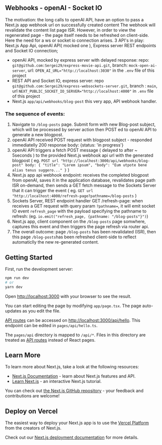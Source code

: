 


## Webhooks - openAI - Socket IO
The motivation: the long calls to openAI API, have an option to pass a Next.js app webhook url on successfully created content
The webhook will revalidate the content list page ISR. However, in order to view the regenerated page - the page itself needs to be refreshed on client-side. Here the need for a ws or socket io connection arises.
3 API's in play: Next.js App Api, openAI API( mocked one ), Express server REST endpoints and Socket IO connection;

- openAI API, mocked by express server with delayed response: repo: `git@github.com:Sergei29/express-movie-api.git`, branch: `mock-open-ai-server`, url: `OPEN_AI_URL="http://localhost:3030"` in the `.env` file of this project
- REST API and Socket IO, express server: repo `git@github.com:Sergei29/express-websockets-server.git`, branch : `main`, url `NEXT_PUBLIC_SOCKET_IO_SERVER="http://localhost:4000"` in `.env` file of this project
- Next.js `app/api/webhooks/blog-post` this very app, API webhook handler.

### The sequence of events:
1. Navigate to `/blog-posts` page. Submit form with new Blog-post subject, which will be processed by server action then POST ed to openAI API to 
generate a new blogpost.
2. openAI API received POST request with blogpost subject - responded immediatelly 200 response body: {status: 'in progress'}
3. openAI API triggers a fetch POST message ( delayed to after ~ 5seconds ) to the provided Next.js webhook api url with the generated blogpost
( eg. `POST url "http://localhost:3000/api/webhooks/blog-post" body: { "title": "Lorem ipsum", "body": "Eum utpote bene alias tenus suggero..." }` )
4. Next.js app api webhook endpoint: receives the completed blogpost from openAI, saves it in the application database, revalidates page path ISR on-demand, then sends a GET fetch message to the Sockets Server that it can trigger the event ( eg. `GET url "http://localhost:4000/refresh-page?pathname=/blog-posts` )
5. Sockets Server, REST endpoint handler GET /refresh-page: when receives a GET request with query param `?pathname=`, it will emit socket IO event `refresh_page` with the payload specifying the pathname to refresh: (eg. `io.emit("refresh_page, {pathname: "/blog-posts"}")`)
6. Next.js app, client component on the `/blog-posts` page somwhere, captures this event and then triggers the page refresh via router api.
7. The overall outcome: page `/blog-posts` has been revalidated (ISR), then this page `/blog-posts`has been refreshed client-side to reflect automaticlly the new re-generated content.

## Getting Started

First, run the development server:

```bash
npm run dev
# or
yarn dev
```

Open [http://localhost:3000](http://localhost:3000) with your browser to see the result.

You can start editing the page by modifying `app/page.tsx`. The page auto-updates as you edit the file.

[API routes](https://nextjs.org/docs/api-routes/introduction) can be accessed on [http://localhost:3000/api/hello](http://localhost:3000/api/hello). This endpoint can be edited in `pages/api/hello.ts`.

The `pages/api` directory is mapped to `/api/*`. Files in this directory are treated as [API routes](https://nextjs.org/docs/api-routes/introduction) instead of React pages.

## Learn More

To learn more about Next.js, take a look at the following resources:

- [Next.js Documentation](https://nextjs.org/docs) - learn about Next.js features and API.
- [Learn Next.js](https://nextjs.org/learn) - an interactive Next.js tutorial.

You can check out [the Next.js GitHub repository](https://github.com/vercel/next.js/) - your feedback and contributions are welcome!

## Deploy on Vercel

The easiest way to deploy your Next.js app is to use the [Vercel Platform](https://vercel.com/new?utm_medium=default-template&filter=next.js&utm_source=create-next-app&utm_campaign=create-next-app-readme) from the creators of Next.js.

Check out our [Next.js deployment documentation](https://nextjs.org/docs/deployment) for more details.
